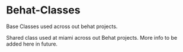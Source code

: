 # Behat-Classes
Base Classes used across out behat projects. 

Shared class used at miami across out Behat projects.  More info to be added here in future.  
